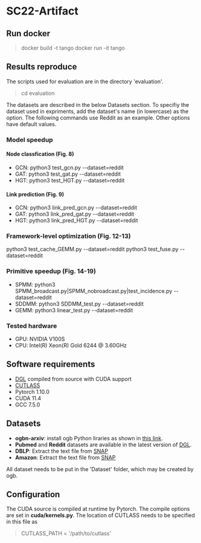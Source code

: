 # SC22-Artifact
## Run docker
> docker build -t tango
> docker run -it tango
## Results reproduce
The scripts used for evaluation are in the directory 'evaluation'.
> cd evaluation

The datasets are described in the below Datasets section. To specifiy the dataset used in expriments, add the dataset's name (in lowercase) as the option. The following commands use Reddit as an example. Other options have default values.
### Model speedup 
#### Node classfication (Fig. 8)
 - GCN: python3 test_gcn.py --dataset=reddit
 - GAT: python3 test_gat.py --dataset=reddit
 - HGT: python3 test_HGT.py --dataset=reddit
#### Link prediction (Fig. 9)
 - GCN: python3 link_pred_gcn.py --dataset=reddit
 - GAT: python3 link_pred_gat.py --dataset=reddit
 - HGT: python3 link_pred_HGT.py --dataset=reddit
### Framework-level optimization (Fig. 12-13)
python3 test_cache_GEMM.py --dataset=reddit
python3 test_fuse.py --dataset=reddit
### Primitive speedup (Fig. 14-19)
- SPMM: python3 SPMM_broadcast.py|SPMM_nobroadcast.py|test_incidence.py --dataset=reddit
- SDDMM: python3 SDDMM_test.py --dataset=reddit
- GEMM: python3 linear_test.py --dataset=reddit
### Tested hardware
- GPU: NVIDIA V100S
- CPU: Intel(R) Xeon(R) Gold 6244 @ 3.60GHz
## Software requirements
- [DGL](https://github.com/dmlc/dgl) compiled from source with CUDA support
- [CUTLASS](https://github.com/NVIDIA/cutlass) 
- Pytorch 1.10.0
- CUDA 11.4
- GCC 7.5.0
## Datasets
- **ogbn-arxiv**: install ogb Python liraries as shown in [this link](https://ogb.stanford.edu/docs/nodeprop/).
- **Pubmed** and **Reddit** datasets are available in the latest version of [DGL](https://github.com/dmlc/dgl).
- **DBLP**: Extract the text file from [SNAP](https://snap.stanford.edu/data/com-DBLP.html)
- **Amazon**: Extract the text file from [SNAP](https://snap.stanford.edu/data/amazon0505.html)

All dataset needs to be put in the 'Dataset' folder, which may be created by ogb.
## Configuration
The CUDA source is compiled at runtime by Pytorch. The compile options are set in **cuda/kernels.py**.
The location of CUTLASS needs to be specified in this file as
> CUTLASS_PATH = '/path/to/cutlass'

